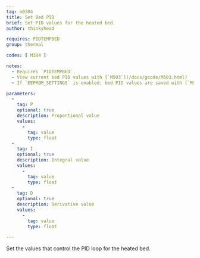 ```yaml
---
tag: m0304
title: Set Bed PID
brief: Set PID values for the heated bed.
author: thinkyhead

requires: PIDTEMPBED
group: thermal

codes: [ M304 ]

notes:
  - Requires `PIDTEMPBED`.
  - View current bed PID values with [`M503`](/docs/gcode/M503.html)
  - If `EEPROM_SETTINGS` is enabled, bed PID values are saved with [`M500`](/docs/gcode/M500.html), loaded with [`M501`](/docs/gcode/M501.html), and reset with [`M502`](/docs/gcode/M502.html)

parameters:
  -
    tag: P
    optional: true
    description: Proportional value
    values:
      -
        tag: value
        type: float
  -
    tag: I
    optional: true
    description: Integral value
    values:
      -
        tag: value
        type: float
  -
    tag: D
    optional: true
    description: Derivative value
    values:
      -
        tag: value
        type: float

---
```


Set the values that control the PID loop for the heated bed.

